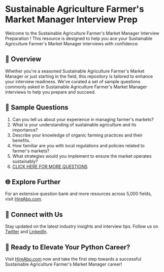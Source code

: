# Sustainable Agriculture Farmer's Market Manager Interview Prep

Welcome to the Sustainable Agriculture Farmer's Market Manager Interview Preparation ! This resource is designed to help you ace your Sustainable Agriculture Farmer's Market Manager interviews with confidence.

## 🚀 Overview

Whether you're a seasoned Sustainable Agriculture Farmer's Market Manager or just starting in the field, this repository is tailored to enhance your interview readiness. We've curated a set of sample questions commonly asked in Sustainable Agriculture Farmer's Market Manager interviews to help you prepare and succeed.

## 📝 Sample Questions

1. Can you tell us about your experience in managing farmer's markets?
2. What is your understanding of sustainable agriculture and its importance?
3. Describe your knowledge of organic farming practices and their benefits.
4. How familiar are you with local regulations and policies related to farmer's markets?
5. What strategies would you implement to ensure the market operates sustainably?
6. [CLICK HERE FOR MORE QUESTIONS](https://hireabo.com/job/10_4_45/Sustainable%20Agriculture%20Farmers%20Market%20Manager)

## 🌐 Explore Further

For an extensive question bank and more resources across 5,000 fields, visit [HireAbo.com](https://www.hireabo.com).

## 📱 Connect with Us

Stay updated on the latest industry insights and interview tips. Follow us on [Twitter](https://twitter.com/hireabo) and [LinkedIn](https://www.linkedin.com/in/hire-abo-3609972a8/).

## 🚀 Ready to Elevate Your Python Career?

Visit [HireAbo.com](https://www.hireabo.com) now and take the first step towards a successful Sustainable Agriculture Farmer's Market Manager career!